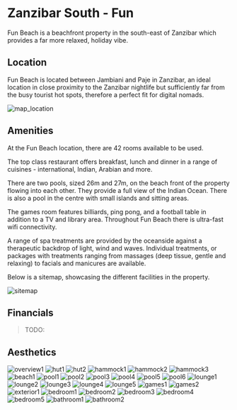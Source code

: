 # Zanzibar South - Fun

Fun Beach is a beachfront property in the south-east of Zanzibar which provides a far more relaxed, holiday vibe. 

## Location 

Fun Beach is located between Jambiani and Paje in Zanzibar, an ideal location in close proximity to the Zanzibar nightlife but sufficiently far from the busy tourist hot spots, therefore a perfect fit for digital nomads.

![map_location](img/map_location.png)  

## Amenities

At the Fun Beach location, there are 42 rooms available to be used.

The top class restaurant offers breakfast, lunch and dinner in a range of cuisines - international, Indian, Arabian and more. 

There are two pools, sized 26m and 27m, on the beach front of the property flowing into each other. They provide a full view of the Indian Ocean. There is also a pool in the centre with small islands and sitting areas.

The games room features billiards, ping pong, and a football table in addition to a TV and library area. Throughout Fun Beach there is ultra-fast wifi connectivity.

A range of spa treatments are provided by the oceanside against a therapeutic backdrop of light, wind and waves. Individual treatments, or packages with treatments ranging from massages (deep tissue, gentle and relaxing) to facials and manicures are available.

Below is a sitemap, showcasing the different facilities in the property.

![sitemap](img/sitemap.jpeg)

## Financials

> TODO:


## Aesthetics

![overview1](img/overview1.jpeg)
![hut1](img/hut1.jpeg)
![hut2](img/hut2.jpeg)
![hammock1](img/hammock1.jpeg)
![hammock2](img/hammock2.jpeg)
![hammock3](img/hammock3.jpeg)
![beach1](img/beach1.jpeg)
![pool1](img/pool1.jpeg)
![pool2](img/pool2.jpeg)
![pool3](img/pool3.jpeg)
![pool4](img/pool4.jpeg)
![pool5](img/pool5.jpeg)
![pool6](img/pool6.jpeg)
![lounge1](img/lounge1.jpeg)
![lounge2](img/lounge2.jpeg)
![lounge3](img/lounge3.jpeg)
![lounge4](img/lounge4.jpeg)
![lounge5](img/lounge5.jpeg)
![games1](img/games1.jpeg)
![games2](img/games2.jpeg)
![exterior1](img/exterior1.jpeg)
![bedroom1](img/bedroom1.jpeg)
![bedroom2](img/bedroom2.jpeg)
![bedroom3](img/bedroom3.jpeg)
![bedroom4](img/bedroom3.jpeg)
![bedroom5](img/bedroom3.jpeg)
![bathroom1](img/bathroom1.jpeg)
![bathroom2](img/bathroom2.jpeg)

